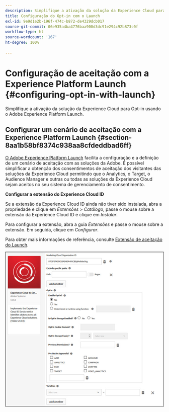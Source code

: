 ```yaml
---
description: Simplifique a ativação da solução da Experience Cloud para Opt-in usando o Adobe Experience Platform Launch.
title: Configuração do Opt-in com o Launch
exl-id: 9e9d1e2b-196f-474c-b872-de4329dcb017
source-git-commit: 06e935a4ba4776baa900d3dc91e294c92b873c0f
workflow-type: ht
source-wordcount: '167'
ht-degree: 100%

---
```


# Configuração de aceitação com a Experience Platform Launch {#configuring-opt-in-with-launch}

Simplifique a ativação da solução da Experience Cloud para Opt-in usando o Adobe Experience Platform Launch.

## Configurar um cenário de aceitação com a Experience Platform Launch {#section-8aa1b58bf8374c938aa8cfdeddbad6ff}

[O Adobe Experience Platform Launch](https://experienceleague.adobe.com/docs/launch/using/home.html?lang=pt-BR) facilita a configuração e a definição de um cenário de aceitação com as soluções da Adobe. É possível simplificar a obtenção dos consentimentos de aceitação dos visitantes das soluções da Experience Cloud permitindo que o Analytics, o Target, o Audience Manager e outras ou todas as soluções da Experience Cloud sejam aceitos no seu sistema de gerenciamento de consentimento.

**Configurar a extensão do Experience Cloud ID**

Se a extensão da Experience Cloud ID ainda não tiver sido instalada, abra a propriedade e clique em *Extensões* > *Catálogo*, passe o mouse sobre a extensão da Experience Cloud ID e clique em *Instalar*.

Para configurar a extensão, abra a guia *Extensões* e passe o mouse sobre a extensão. Em seguida, clique em *Configurar*.

Para obter mais informações de referência, consulte [Extensão de aceitação do Launch](https://experienceleague.adobe.com/docs/launch/using/extensions-ref/adobe-extension/id-service-extension/overview.html?lang=pt-BR).

![](assets/optin-launch.jpg)
